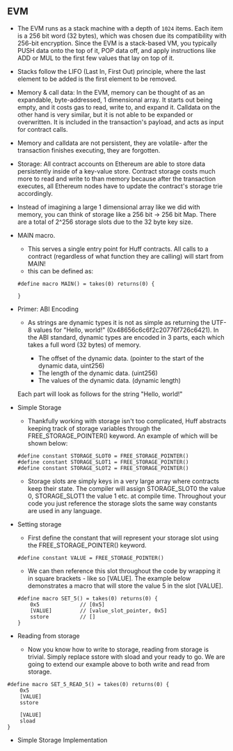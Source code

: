 ## EVM

- The EVM runs as a stack machine with a depth of `1024` items. Each item is a 256 bit word (32 bytes), which was chosen due its compatibility with 256-bit encryption. Since the EVM is a stack-based VM, you typically PUSH data onto the top of it, POP data off, and apply instructions like ADD or MUL to the first few values that lay on top of it.

- Stacks follow the LIFO (Last In, First Out) principle, where the last element to be added is the first element to be removed.
  
- Memory & call data: In the EVM, memory can be thought of as an expandable, byte-addressed, 1 dimensional array. It starts out being empty, and it costs gas to read, write to, and expand it. Calldata on the other hand is very similar, but it is not able to be expanded or overwritten. It is included in the transaction's payload, and acts as input for contract calls.
                      
- Memory and calldata are not persistent, they are volatile- after the transaction finishes executing, they are forgotten.
  
- Storage: All contract accounts on Ethereum are able to store data persistently inside of a key-value store. Contract storage costs much more to read and write to than memory because after the transaction executes, all Ethereum nodes have to update the contract's storage trie accordingly.
           
- Instead of imagining a large 1 dimensional array like we did with memory, you can think of storage like a 256 bit -> 256 bit Map. There are a total of 2^256 storage slots due to the 32 byte key size.
  
- MAIN macro. 
    - This serves a single entry point for Huff contracts. All calls to a contract (regardless of what function they are calling) will start from MAIN!    
    - this can be defined as:
    
    ````
    #define macro MAIN() = takes(0) returns(0) { 
    
    }
    
- Primer: ABI Encoding
  - As strings are dynamic types it is not as simple as returning the UTF-8 values for "Hello, world!" (0x48656c6c6f2c20776f726c6421). In the ABI standard, dynamic types are encoded in 3 parts, each which takes a full word (32 bytes) of memory.
  
    - The offset of the dynamic data. (pointer to the start of the dynamic data, uint256)
    - The length of the dynamic data. (uint256)
    - The values of the dynamic data. (dynamic length)
    
  Each part will look as follows for the string "Hello, world!"
  
- Simple Storage

    - Thankfully working with storage isn't too complicated, Huff abstracts keeping track of storage variables through the FREE_STORAGE_POINTER() keyword. An example of which will be shown below:
    ````      
    #define constant STORAGE_SLOT0 = FREE_STORAGE_POINTER()
    #define constant STORAGE_SLOT1 = FREE_STORAGE_POINTER()
    #define constant STORAGE_SLOT2 = FREE_STORAGE_POINTER()
    ````

    - Storage slots are simply keys in a very large array where contracts keep their state. The compiler will assign STORAGE_SLOT0 the value 0, STORAGE_SLOT1 the value 1 etc. at compile time. Throughout your code you just reference the storage slots the same way constants are used in any language.

- Setting storage

  - First define the constant that will represent your storage slot using the FREE_STORAGE_POINTER() keyword.
  
  `#define constant VALUE = FREE_STORAGE_POINTER()`
  
  - We can then reference this slot throughout the code by wrapping it in square brackets - like so [VALUE]. The example below demonstrates a macro that will store the value 5 in the slot [VALUE].
  
  ```
  #define macro SET_5() = takes(0) returns(0) {
      0x5             // [0x5] 
      [VALUE]         // [value_slot_pointer, 0x5]
      sstore          // []
  }
  ```
- Reading from storage
    - Now you know how to write to storage, reading from storage is trivial. Simply replace sstore with sload and your ready to go. We are going to extend our example above to both write and read from storage.
      
````
#define macro SET_5_READ_5() = takes(0) returns(0) {
    0x5
    [VALUE]
    sstore

    [VALUE]
    sload
}
````

- Simple Storage Implementation
  
